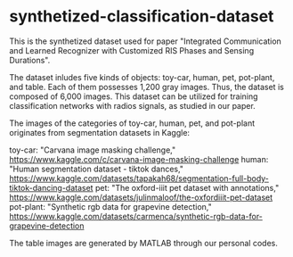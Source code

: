 # synthetized-classification-dataset
This is the synthetized dataset used for paper "Integrated Communication and Learned Recognizer with Customized RIS Phases and Sensing Durations".

The dataset inludes five kinds of objects: toy-car, human, pet, pot-plant, and table. Each of them possesses 1,200 gray images. Thus, the dataset is composed of 6,000 images.
This dataset can be utilized for training classification networks with radios signals, as studied in our paper.

The images of the categories of toy-car, human, pet, and pot-plant originates from segmentation datasets in Kaggle:

toy-car: "Carvana image masking challenge," https://www.kaggle.com/c/carvana-image-masking-challenge
human: "Human segmentation dataset - tiktok dances," https://www.kaggle.com/datasets/tapakah68/segmentation-full-body-tiktok-dancing-dataset
pet: "The oxford-iiit pet dataset with annotations," https://www.kaggle.com/datasets/julinmaloof/the-oxfordiiit-pet-dataset
pot-plant: "Synthetic rgb data for grapevine detection," https://www.kaggle.com/datasets/carmenca/synthetic-rgb-data-for-grapevine-detection

The table images are generated by MATLAB through our personal codes.
